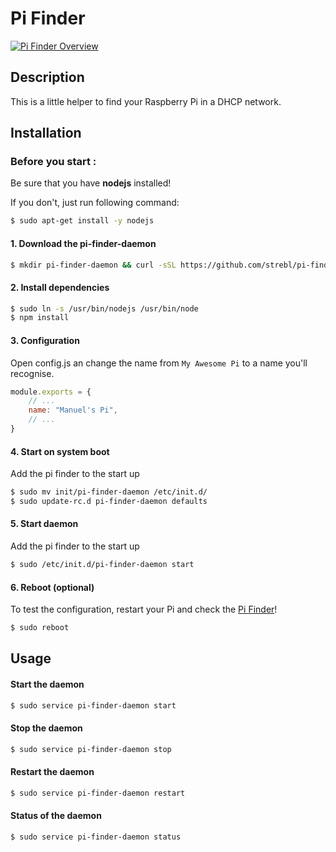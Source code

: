 # Pi Finder
[![Pi Finder Overview](http://i.imgur.com/h9QasUC.png)](https://pi.strebl.ch "Visit the Pi Finder Website!")

## Description

This is a little helper to find your Raspberry Pi in a DHCP network.

## Installation

### Before you start :
Be sure that you have **nodejs** installed!

If you don't, just run following command:
```bash
$ sudo apt-get install -y nodejs
```

#### 1. Download the pi-finder-daemon
```bash
$ mkdir pi-finder-daemon && curl -sSL https://github.com/strebl/pi-finder-daemon/tarball/master | tar xzC pi-finder-daemon --strip-components=1 && cd pi-finder-daemon
```

#### 2. Install dependencies
```bash
$ sudo ln -s /usr/bin/nodejs /usr/bin/node
$ npm install
```

#### 3. Configuration
Open config.js an change the name from `My Awesome Pi` to a name you'll recognise.
```js
module.exports = {
	// ...
	name: "Manuel's Pi",
	// ...
}
```

#### 4. Start on system boot
Add the pi finder to the start up
```bash
$ sudo mv init/pi-finder-daemon /etc/init.d/
$ sudo update-rc.d pi-finder-daemon defaults
```

#### 5. Start daemon
Add the pi finder to the start up
```bash
$ sudo /etc/init.d/pi-finder-daemon start
```

#### 6. Reboot (optional)
To test the configuration, restart your Pi and check the [Pi Finder](https://pi.strebl.ch)!
```bash
$ sudo reboot
```

## Usage

#### Start the daemon
```bash
$ sudo service pi-finder-daemon start 
```

#### Stop the daemon
```bash
$ sudo service pi-finder-daemon stop 
```

#### Restart the daemon
```bash
$ sudo service pi-finder-daemon restart 
```

#### Status of the daemon
```bash
$ sudo service pi-finder-daemon status 
```